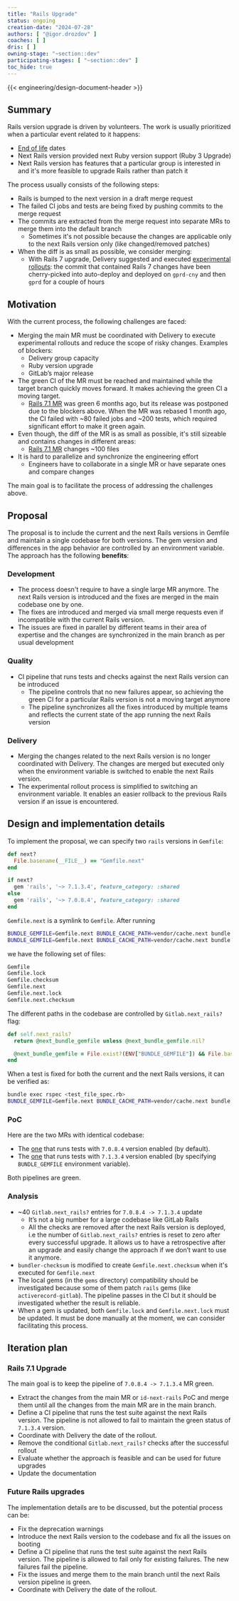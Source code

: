 ```yaml
---
title: "Rails Upgrade"
status: ongoing
creation-date: "2024-07-28"
authors: [ "@igor.drozdov" ]
coaches: [ ]
dris: [ ]
owning-stage: "~section::dev"
participating-stages: [ "~section::dev" ]
toc_hide: true
---
```


<!-- This renders the design document header on the detail page, so don't remove it-->
{{< engineering/design-document-header >}}

## Summary

Rails version upgrade is driven by volunteers. The work is usually prioritized when a particular event related to it happens:

- [End of life](https://endoflife.date/rails) dates
- Next Rails version provided next Ruby version support (Ruby 3 Upgrade)
- Next Rails version has features that a particular group is interested in and it's more feasible to upgrade Rails rather than patch it

The process usually consists of the following steps:

- Rails is bumped to the next version in a draft merge request
- The failed CI jobs and tests are being fixed by pushing commits to the merge request
- The commits are extracted from the merge request into separate MRs to merge them into the default branch
  - Sometimes it's not possible because the changes are applicable only to the next Rails version only (like changed/removed patches)
- When the diff is as small as possible, we consider merging:
  - With Rails 7 upgrade, Delivery suggested and executed [experimental rollouts](https://gitlab.com/groups/gitlab-org/-/epics/7875#note_1341821006): the commit that contained Rails 7 changes have been cherry-picked into auto-deploy and deployed on `gprd-cny` and then `gprd` for a couple of hours

## Motivation

With the current process, the following challenges are faced:

- Merging the main MR must be coordinated with Delivery to execute experimental rollouts and reduce the scope of risky changes. Examples of blockers:
  - Delivery group capacity
  - Ruby version upgrade
  - GitLab’s major release
- The green CI of the MR must be reached and maintained while the target branch quickly moves forward. It makes achieving the green CI a moving target.
  - [Rails 7.1 MR](https://gitlab.com/gitlab-org/gitlab/-/merge_requests/124004) was green 6 months ago, but its release was postponed due to the blockers above. When the MR was rebased 1 month ago, the CI failed with ~80 failed jobs and ~200 tests, which required significant effort to make it green again.
- Even though, the diff of the MR is as small as possible, it's still sizeable and contains changes in different areas:
  - [Rails 7.1 MR](https://gitlab.com/gitlab-org/gitlab/-/merge_requests/124004) changes ~100 files
- It is hard to parallelize and synchronize the engineering effort
  - Engineers have to collaborate in a single MR or have separate ones and compare changes

The main goal is to facilitate the process of addressing the challenges above.

## Proposal

The proposal is to include the current and the next Rails versions in Gemfile and maintain a single codebase for both versions. The gem version and differences in the app behavior are controlled by an environment variable. The approach has the following **benefits**:

### Development

- The process doesn't require to have a single large MR anymore. The next Rails version is introduced and the fixes are merged in the main codebase one by one.
- The fixes are introduced and merged via small merge requests even if incompatible with the current Rails version.
- The issues are fixed in parallel by different teams in their area of expertise and the changes are synchronized in the main branch as per usual development

### Quality

- CI pipeline that runs tests and checks against the next Rails version can be introduced
  - The pipeline controls that no new failures appear, so achieving the green CI for a particular Rails version is not a moving target anymore
  - The pipeline synchronizes all the fixes introduced by multiple teams and reflects the current state of the app running the next Rails version

### Delivery

- Merging the changes related to the next Rails version is no longer coordinated with Delivery. The changes are merged but executed only when the environment variable is switched to enable the next Rails version.
- The experimental rollout process is simplified to switching an environment variable. It enables an easier rollback to the previous Rails version if an issue is encountered.

## Design and implementation details

To implement the proposal, we can specify two `rails` versions in `Gemfile`:

```ruby
def next?
  File.basename(__FILE__) == "Gemfile.next"
end

if next?
  gem 'rails', '~> 7.1.3.4', feature_category: :shared
else
  gem 'rails', '~> 7.0.8.4', feature_category: :shared
end
```

`Gemfile.next` is a symlink to `Gemfile`. After running

```bash
BUNDLE_GEMFILE=Gemfile.next BUNDLE_CACHE_PATH=vendor/cache.next bundle install
BUNDLE_GEMFILE=Gemfile.next BUNDLE_CACHE_PATH=vendor/cache.next bundle exec bundler-checksum lint
```

we have the following set of files:

```bash
Gemfile
Gemfile.lock
Gemfile.checksum
Gemfile.next
Gemfile.next.lock
Gemfile.next.checksum
```

The different paths in the codebase are controlled by `Gitlab.next_rails?` flag:

```ruby
def self.next_rails?
  return @next_bundle_gemfile unless @next_bundle_gemfile.nil?

  @next_bundle_gemfile = File.exist?(ENV["BUNDLE_GEMFILE"]) && File.basename(ENV["BUNDLE_GEMFILE"]) == "Gemfile.next"
end
```

When a test is fixed for both the current and the next Rails versions, it can be verified as:

```bash
bundle exec rspec <test_file_spec.rb>
BUNDLE_GEMFILE=Gemfile.next BUNDLE_CACHE_PATH=vendor/cache.next bundle exec rspec <test_file_spec.rb>
```

### PoC

Here are the two MRs with identical codebase:

- The [one](https://gitlab.com/gitlab-org/gitlab/-/merge_requests/160895) that runs tests with `7.0.8.4` version enabled (by default).
- The [one](https://gitlab.com/gitlab-org/gitlab/-/merge_requests/160896) that runs tests with `7.1.3.4` version enabled (by specifying `BUNDLE_GEMFILE` environment variable).

Both pipelines are green.

### Analysis

- ~40 `Gitlab.next_rails?` entries for `7.0.8.4 -> 7.1.3.4` update
  - It’s not a big number for a large codebase like GitLab Rails
  - All the checks are removed after the next Rails version is deployed, i.e the number of `Gitlab.next_rails?` entries is reset to zero after every successful upgrade. It allows us to have a retrospective after an upgrade and easily change the approach if we don’t want to use it anymore.
- `bundler-checksum` is modified to create `Gemfile.next.checksum` when it's executed for `Gemfile.next`
- The local gems (in the `gems` directory) compatibility should be investigated because some of them patch `rails` gems (like `activerecord-gitlab`). The pipeline passes in the CI but it should be investigated whether the result is reliable.
- When a gem is updated, both `Gemfile.lock` and `Gemfile.next.lock` must be updated. It must be done manually at the moment, we can consider facilitating this process.

## Iteration plan

### Rails 7.1 Upgrade

The main goal is to keep the pipeline of `7.0.8.4 -> 7.1.3.4` MR green.

- Extract the changes from the main MR or `id-next-rails` PoC and merge them until all the changes from the main MR are in the main branch.
- Define a CI pipeline that runs the test suite against the next Rails version. The pipeline is not allowed to fail to maintain the green status of `7.1.3.4` version.
- Coordinate with Delivery the date of the rollout.
- Remove the conditional `Gitlab.next_rails?` checks after the successful rollout
- Evaluate whether the approach is feasible and can be used for future upgrades
- Update the documentation

### Future Rails upgrades

The implementation details are to be discussed, but the potential process can be:

- Fix the deprecation warnings
- Introduce the next Rails version to the codebase and fix all the issues on booting
- Define a CI pipeline that runs the test suite against the next Rails version. The pipeline is allowed to fail only for existing failures. The new failures fail the pipeline.
- Fix the issues and merge them to the main branch until the next Rails version pipeline is green.
- Coordinate with Delivery the date of the rollout.
